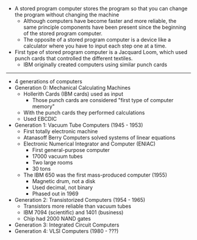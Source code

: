 - A stored program computer stores the program so that you can change the program without changing the machine
	- Although computers have become faster and more reliable, the same principle components have been present since the beginning of the stored program computer.
	- The opposite of a stored program computer is a device like a calculator where you have to input each step one at a time.
- First type of stored program computer is a Jacquard Loom, which used punch cards that controlled the different textiles.
	- IBM originally created computers using similar punch cards
---
- 4 generations of computers
- Generation 0: Mechanical Calculating Machines
	- Hollerith Cards (IBM cards) used as input
		- Those punch cards are considered "first type of computer memory"
	- With the punch cards they performed calculations
	- Used EBCDIC 
- Generation 1: Vacuum Tube Computers (1945 - 1953)
	- First totally electronic machine
	- Atanasoff Berry Computers solved systems of linear equations
	- Electronic Numerical Integrator and Computer (ENIAC)
		- First general-purpose computer
		- 17000 vacuum tubes
		- Two large rooms
		- 30 tons
	- The IBM 650 was the first mass-produced computer (1955)
		- Magnetic drum, not a disk
		- Used decimal, not binary
		- Phased out in 1969
- Generation 2: Transistorized Computers (1954 - 1965)
	- Transistors more reliable than vacuum tubes
	- IBM 7094 (scientific) and 1401 (business)
	- Chip had 2000 NAND gates
- Generation 3: Integrated Circuit Computers 
- Generation 4: VLSI Computers (1980 - ???)